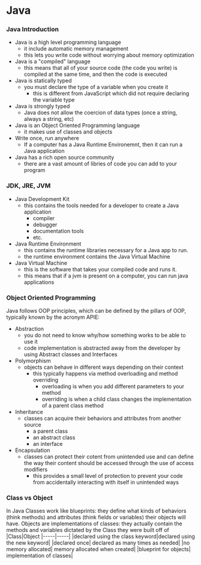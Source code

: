 # Java

### Java Introduction
- Java is a high level programming language
    - it include automatic memory management
    - this lets you write code without worrying about memory optimization
- Java is a "compiled" language
    - this means that all of your source code (the code you write) is compiled at the same time, and then the code is executed
- Java is statically typed
    - you must declare the type of a variable when you create it
        - this is different from JavaScript which did not require declaring the variable type
- Java is strongly typed
    - Java does not allow the coercion of data types (once a string, always a string, etc)
- Java is an Object Oriented Programming language
    - it makes use of classes and objects
- Write once, run anywhere
    - If a computer has a Java Runtime Environemnt, then it can run a Java application
- Java has a rich open source community
    - there are a vast amount of libries of code you can add to your program

### JDK, JRE, JVM
- Java Development Kit
    - this contains the tools needed for a developer to create a Java application
        - compiler
        - debugger
        - documentation tools
        - etc.
- Java Runtime Environment
    - this contains the runtime libraries necessary for a Java app to run.
    - the runtime environment contains the Java Virtual Machine
- Java Virtual Machine
    - this is the software that takes your compiled code and runs it.
    - this means that if a jvm is present on a computer, you can run java applications

### Object Oriented Programming
Java follows OOP principles, which can be defined by the pillars of OOP, typically known by the acronym APIE:

- Abstraction
    - you do not need to know why/how something works to be able to use it
    - code implementation is abstracted away from the developer by using Abstract classes and Interfaces
- Polymorphism
    - objects can behave in different ways depending on their context
        - this typically happens via method overloading and method overriding
            - overloading is when you add different parameters to your method
            - overriding is when a child class changes the implementation of a parent class method
- Inheritance
    - classes can acquire their behaviors and attributes from another source
        - a parent class
        - an abstract class
        - an interface
- Encapsulation
    - classes can protect their cotent from unintended use and can define the way their content should be accessed through the use of access modifiers
        - this provides a small level of protection to prevent your code from accidentally interacting with itself in unintended ways

### Class vs Object
In Java Classes work like blueprints: they define what kinds of behaviors (think methods) and attributes (think fields or variables) their objects will have. Objects are implementations of classes: they actually contain the methods and variables dictated by the Class they were built off of
|Class|Object
|-----|-----|
|declared using the class keyword|declared using the new keyword|
|declared once| declared as many times as needed|
|no memory allocated| memory allocated when created|
|blueprint for objects| implementation of classes|